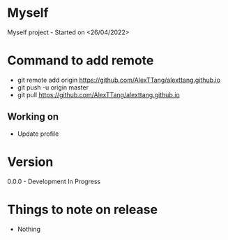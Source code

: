 # Myself
Myself project - Started on <26/04/2022>


# Command to add remote 

* git remote add origin https://github.com/AlexTTang/alexttang.github.io
* git push -u origin master
* git pull https://github.com/AlexTTang/alexttang.github.io

Working on
-----------
* Update profile

# Version

0.0.0 - Development In Progress



# Things to note on release

* Nothing

